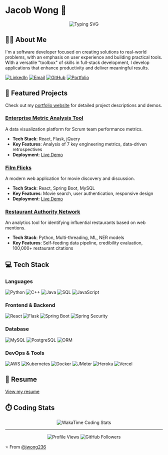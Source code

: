 # Jacob Wong 👋

<div align="center">
  <img src="https://readme-typing-svg.herokuapp.com?font=Fira+Code&pause=1000&color=2D9EF7&center=true&vCenter=true&width=435&lines=Software+Developer;Problem+Solver;Tech+Enthusiast" alt="Typing SVG" />
</div>

## 👨‍💻 About Me

I'm a software developer focused on creating solutions to real-world problems, with an emphasis on user experience and building practical tools. With a versatile "toolbox" of skills in full-stack development, I develop applications that enhance productivity and deliver meaningful results.

[![LinkedIn](https://img.shields.io/badge/LinkedIn-0077B5?style=for-the-badge&logo=linkedin&logoColor=white)](https://www.linkedin.com/in/jwong236/)
[![Email](https://img.shields.io/badge/Email-D14836?style=for-the-badge&logo=gmail&logoColor=white)](mailto:jacobsunsetbluff@gmail.com)
[![GitHub](https://img.shields.io/badge/GitHub-100000?style=for-the-badge&logo=github&logoColor=white)](https://github.com/jwong236)
[![Portfolio](https://img.shields.io/badge/Portfolio-1DA1F2?style=for-the-badge&logo=github-pages&logoColor=white)](https://jwong236.github.io/)

## 🚀 Featured Projects

Check out my [portfolio website](https://jwong236.github.io/) for detailed project descriptions and demos.

### [Enterprise Metric Analysis Tool](https://github.com/jwong236/enterprise-metric-analysis-tool)
A data visualization platform for Scrum team performance metrics.

- **Tech Stack**: React, Flask, jQuery
- **Key Features**: Analysis of 7 key engineering metrics, data-driven retrospectives
- **Deployment**: [Live Demo](https://enterprise-metric-analysis-tool.vercel.app)

### [Film Flicks](https://github.com/jwong236/film-flicks)
A modern web application for movie discovery and discussion.

- **Tech Stack**: React, Spring Boot, MySQL
- **Key Features**: Movie search, user authentication, responsive design
- **Deployment**: [Live Demo](https://film-flicks.vercel.app)

### [Restaurant Authority Network](https://github.com/jwong236/restaurant-authority-network)
An analytics tool for identifying influential restaurants based on web mentions.

- **Tech Stack**: Python, Multi-threading, ML, NER models
- **Key Features**: Self-feeding data pipeline, credibility evaluation, 100,000+ restaurant citations

## 💻 Tech Stack

### Languages
![Python](https://img.shields.io/badge/Python-3776AB?style=for-the-badge&logo=python&logoColor=white)
![C++](https://img.shields.io/badge/C++-00599C?style=for-the-badge&logo=cplusplus&logoColor=white)
![Java](https://img.shields.io/badge/Java-ED8B00?style=for-the-badge&logo=openjdk&logoColor=white)
![SQL](https://img.shields.io/badge/SQL-4479A1?style=for-the-badge&logo=mysql&logoColor=white)
![JavaScript](https://img.shields.io/badge/JavaScript-F7DF1E?style=for-the-badge&logo=javascript&logoColor=black)

### Frontend & Backend
![React](https://img.shields.io/badge/React-20232A?style=for-the-badge&logo=react&logoColor=61DAFB)
![Flask](https://img.shields.io/badge/Flask-000000?style=for-the-badge&logo=flask&logoColor=white)
![Spring Boot](https://img.shields.io/badge/Spring_Boot-6DB33F?style=for-the-badge&logo=spring-boot&logoColor=white)
![Spring Security](https://img.shields.io/badge/Spring_Security-6DB33F?style=for-the-badge&logo=spring-security&logoColor=white)

### Database
![MySQL](https://img.shields.io/badge/MySQL-4479A1?style=for-the-badge&logo=mysql&logoColor=white)
![PostgreSQL](https://img.shields.io/badge/PostgreSQL-316192?style=for-the-badge&logo=postgresql&logoColor=white)
![ORM](https://img.shields.io/badge/ORM-3C873A?style=for-the-badge&logo=hibernate&logoColor=white)

### DevOps & Tools
![AWS](https://img.shields.io/badge/AWS-232F3E?style=for-the-badge&logo=amazon-aws&logoColor=white)
![Kubernetes](https://img.shields.io/badge/Kubernetes-326CE5?style=for-the-badge&logo=kubernetes&logoColor=white)
![Docker](https://img.shields.io/badge/Docker-2496ED?style=for-the-badge&logo=docker&logoColor=white)
![JMeter](https://img.shields.io/badge/JMeter-D22128?style=for-the-badge&logo=apache&logoColor=white)
![Heroku](https://img.shields.io/badge/Heroku-430098?style=for-the-badge&logo=heroku&logoColor=white)
![Vercel](https://img.shields.io/badge/Vercel-000000?style=for-the-badge&logo=vercel&logoColor=white)

## 📄 Resume
[View my resume](resume.pdf)

## ⏱️ Coding Stats
<div align="center">
  <img src="https://github-readme-stats.vercel.app/api/wakatime?username=jwong236&theme=radical" alt="WakaTime Coding Stats" />
</div>

---

<div align="center">
  <img src="https://komarev.com/ghpvc/?username=jwong236&color=blueviolet" alt="Profile Views" />
  <img src="https://img.shields.io/github/followers/jwong236?label=Followers&style=social" alt="GitHub Followers" />
</div>

⭐️ From [@jwong236](https://github.com/jwong236)